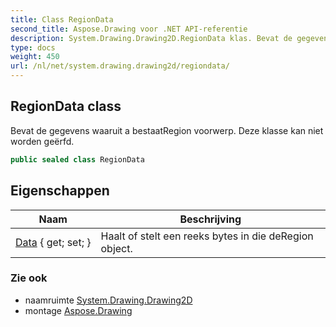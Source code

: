 ```yaml
---
title: Class RegionData
second_title: Aspose.Drawing voor .NET API-referentie
description: System.Drawing.Drawing2D.RegionData klas. Bevat de gegevens waaruit a bestaatRegion voorwerp. Deze klasse kan niet worden geërfd.
type: docs
weight: 450
url: /nl/net/system.drawing.drawing2d/regiondata/
---
```

## RegionData class

Bevat de gegevens waaruit a bestaatRegion voorwerp. Deze klasse kan niet worden geërfd.

```csharp
public sealed class RegionData
```

## Eigenschappen

| Naam | Beschrijving |
| --- | --- |
| [Data](../../system.drawing.drawing2d/regiondata/data/) { get; set; } | Haalt of stelt een reeks bytes in die deRegion object. |

### Zie ook

* naamruimte [System.Drawing.Drawing2D](../../system.drawing.drawing2d/)
* montage [Aspose.Drawing](../../)


